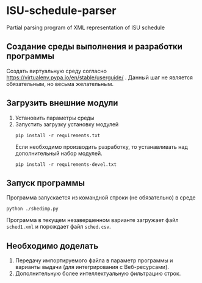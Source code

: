 # ISU-schedule-parser
Partial parsing program of XML representation of ISU schedule

## Создание среды выполнения и разработки программы

Создать виртуальную среду согласно https://virtualenv.pypa.io/en/stable/userguide/ . Данный шаг не является обязательным, но весьма желательным.

## Загрузить внешние модули

1. Установить параметры среды
2. Запустить загрузку установку модулей
   ```shell
   pip install -r requirements.txt
   ```
   Если необходимо производить разработку, то устанавливать над дополнительный набор модулей.
   ```shell
   pip install -r requirements-devel.txt
   ```

## Запуск программы

Программа запускается из командной строки (не обязательно) в среде
```shell
python ./shedimp.py
```
Программа в текущем незавершенном варианте загружает файл `sched1.xml` и порождает файл `sched.csv`.

## Необходимо доделать

1. Передачу импортируемого файла в параметр программы и варианты выдачи (для интегрирования с Веб-ресурсами).
2. Дополнительную более интеллектуальную фильтрацию строк.
